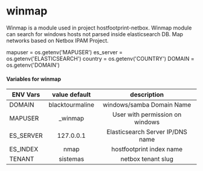 # winmap

Winmap is a module used in project hostfootprint-netbox.
Winmap module can search for windows hosts not parsed inside elasticsearch DB.
Map networks based on Netbox IPAM Project.


mapuser = os.getenv('MAPUSER')
es_server = os.getenv('ELASTICSEARCH')
country = os.getenv('COUNTRY')
DOMAIN = os.getenv('DOMAIN')


#### Variables for winmap

| ENV Vars     | value default   | description                           |
|--------------|:---------------:|:-------------------------------------:|
| DOMAIN       | blacktourmaline | windows/samba Domain Name             |
| MAPUSER      | _winmap         | User with permission on windows       |
| ES_SERVER    | 127.0.0.1	 | Elasticsearch Server IP/DNS name      |
| ES_INDEX     | nmap            | hostfootprint index name              |
| TENANT       | sistemas        | netbox tenant slug                    |

